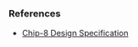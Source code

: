 
### References
- [Chip-8 Design Specification](https://www.cs.columbia.edu/~sedwards/classes/2016/4840-spring/designs/Chip8.pdf)
